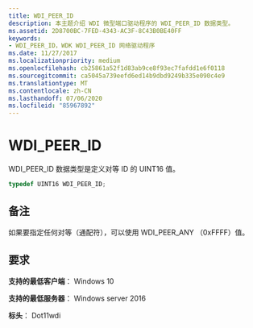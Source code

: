 ```yaml
---
title: WDI_PEER_ID
description: 本主题介绍 WDI 微型端口驱动程序的 WDI_PEER_ID 数据类型。
ms.assetid: 2D8700BC-7FED-4343-AC3F-8C43B0BE40FF
keywords:
- WDI_PEER_ID，WDK WDI_PEER_ID 网络驱动程序
ms.date: 11/27/2017
ms.localizationpriority: medium
ms.openlocfilehash: cb25861a52f1d83ab9ce8f93ec7fafdd1e6f0118
ms.sourcegitcommit: ca5045a739eefd6ed14b9dbd9249b335e090c4e9
ms.translationtype: MT
ms.contentlocale: zh-CN
ms.lasthandoff: 07/06/2020
ms.locfileid: "85967892"
---
```

# <a name="wdi_peer_id"></a>WDI_PEER_ID

WDI_PEER_ID 数据类型是定义对等 ID 的 UINT16 值。

```c++
typedef UINT16 WDI_PEER_ID;
```

## <a name="remarks"></a>备注

如果要指定任何对等（通配符），可以使用 WDI_PEER_ANY （0xFFFF）值。

## <a name="requirements"></a>要求

**支持的最低客户端**： Windows 10

**支持的最低服务器**： Windows server 2016

**标头**： Dot11wdi


